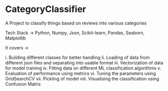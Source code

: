 # CategoryClassifier
A Project to classify things based on reviews into various categories

Tech Stack -> Python, Numpy, Json, Scikit-learn, Pandas, Seaborn, Matplotlib

It covers ->

i. Building different classes for better handling
ii. Loading of data from different json files and separating into usable format
iii. Vectorization of data for model training
iv. Fitting data on different ML classification algorithms
v. Evaluation of performance using metrics
vi. Tuning the parameters using GridSearchCV
vii. Pickling of model
viii. Visualising the classification using Confusion Matrix

